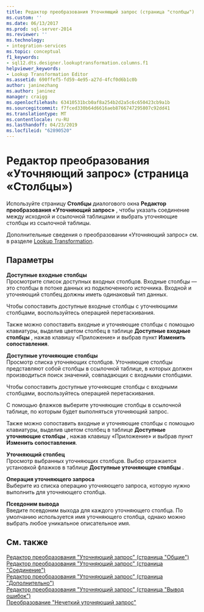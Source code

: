 ```yaml
---
title: Редактор преобразования Уточняющий запрос (страница "столбцы") | Документация Майкрософт
ms.custom: ''
ms.date: 06/13/2017
ms.prod: sql-server-2014
ms.reviewer: ''
ms.technology:
- integration-services
ms.topic: conceptual
f1_keywords:
- sql12.dts.designer.lookuptransformation.columns.f1
helpviewer_keywords:
- Lookup Transformation Editor
ms.assetid: 690ffef5-fd59-4e95-a27d-4fcf0d6b1c0b
author: janinezhang
ms.author: janinez
manager: craigg
ms.openlocfilehash: 63410531bcb0af8a254b2d2a5c6c650423cb9a1b
ms.sourcegitcommit: f7fced330b64d6616aeb8766747295807c92dd41
ms.translationtype: MT
ms.contentlocale: ru-RU
ms.lasthandoff: 04/23/2019
ms.locfileid: "62890520"
---
```

# <a name="lookup-transformation-editor-columns-page"></a>Редактор преобразования «Уточняющий запрос» (страница «Столбцы»)
  Используйте страницу **Столбцы** диалогового окна **Редактор преобразования «Уточняющий запрос»** , чтобы указать соединение между исходной и ссылочной таблицами и выбрать уточняющие столбцы из ссылочной таблицы.  
  
 Дополнительные сведения о преобразовании «Уточняющий запрос» см. в разделе [Lookup Transformation](data-flow/transformations/lookup-transformation.md).  
  
## <a name="options"></a>Параметры  
 **Доступные входные столбцы**  
 Просмотрите список доступных входных столбцов. Входные столбцы — это столбцы в потоке данных из подключенного источника. Входной и уточняющий столбец должны иметь одинаковый тип данных.  
  
 Чтобы сопоставить доступные входные столбцы с уточняющими столбцами, воспользуйтесь операцией перетаскивания.  
  
 Также можно сопоставить входные и уточняющие столбцы с помощью клавиатуры, выделив цветом столбец в таблице **Доступные входные столбцы** , нажав клавишу «Приложение» и выбрав пункт **Изменить сопоставления**.  
  
 **Доступные уточняющие столбцы**  
 Просмотр списка уточняющих столбцов. Уточняющие столбцы представляют собой столбцы в ссылочной таблице, в которых должен производиться поиск значений, совпадающих с входными столбцами.  
  
 Чтобы сопоставить доступные уточняющие столбцы с входными столбцами, воспользуйтесь операцией перетаскивания.  
  
 С помощью флажков выберите уточняющие столбцы в ссылочной таблице, по которым будет выполняться уточняющий запрос.  
  
 Также можно сопоставить входные и уточняющие столбцы с помощью клавиатуры, выделив цветом столбец в таблице **Доступные уточняющие столбцы** , нажав клавишу «Приложение» и выбрав пункт **Изменить сопоставления**.  
  
 **Уточняющий столбец**  
 Просмотр выбранных уточняющих столбцов. Выбор отражается установкой флажков в таблице **Доступные уточняющие столбцы** .  
  
 **Операция уточняющего запроса**  
 Выберите из списка операцию уточняющего запроса, которую нужно выполнить для уточняющего столбца.  
  
 **Псевдоним вывода**  
 Введите псевдоним выхода для каждого уточняющего столбца. По умолчанию используется имя уточняющего столбца, однако можно выбрать любое уникальное описательное имя.  
  
## <a name="see-also"></a>См. также  
 [Редактор преобразования "Уточняющий запрос" (страница "Общие")](general-page-of-integration-services-designers-options.md)   
 [Редактор преобразования "Уточняющий запрос" (страница "Соединение")](../../2014/integration-services/lookup-transformation-editor-connection-page.md)   
 [Редактор преобразования "Уточняющий запрос" (страница "Дополнительно")](../../2014/integration-services/lookup-transformation-editor-advanced-page.md)   
 [Редактор преобразования "Уточняющий запрос" (страница "Вывод ошибок")](../../2014/integration-services/lookup-transformation-editor-error-output-page.md)   
 [Преобразование "Нечеткий уточняющий запрос"](data-flow/transformations/fuzzy-lookup-transformation.md)  
  
  
